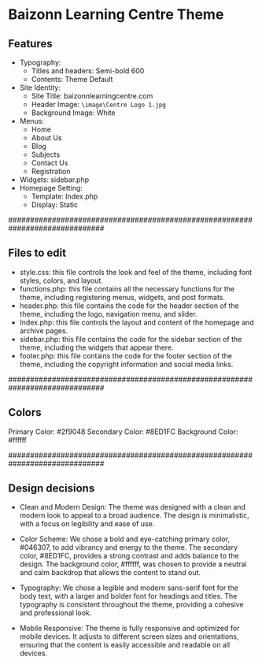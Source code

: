 # Baizonn Learning Centre Theme

## Features

- Typography:
    * Titles and headers: Semi-bold 600
    * Contents: Theme Default
- Site Identity:
    * Site Title: baizonnlearningcentre.com
    * Header Image: `\image\Centre Logo 1.jpg`
    * Background Image: White
- Menus:
    * Home
    * About Us
    * Blog
    * Subjects
    * Contact Us
    * Registration
- Widgets: sidebar.php
- Homepage Setting:
    * Template: Index.php
    * Display: Static

##############################################################################

## Files to edit

- style.css: this file controls the look and feel of the theme, including font styles,
colors, and layout.
- functions.php: this file contains all the necessary functions for the theme, including
registering menus, widgets, and post formats.
- header.php: this file contains the code for the header section of the theme, including
the logo, navigation menu, and slider.
- Index.php: this file controls the layout and content of the homepage and archive pages.
- sidebar.php: this file contains the code for the sidebar section of the theme, including
the widgets that appear there.
- footer.php: this file contains the code for the footer section of the theme, including
the copyright information and social media links.

##############################################################################

## Colors

Primary Color: #2f9048
Secondary Color: #8ED1FC
Background Color: #ffffff

##############################################################################

## Design decisions

- Clean and Modern Design: The theme was designed with a clean and modern look to appeal
to a broad audience. The design is minimalistic, with a focus on legibility and ease of use.

- Color Scheme: We chose a bold and eye-catching primary color, #046307, to add vibrancy and
energy to the theme. The secondary color, #8ED1FC, provides a strong contrast and adds balance
to the design. The background color, #ffffff, was chosen to provide a neutral and calm backdrop
that allows the content to stand out.

- Typography: We chose a legible and modern sans-serif font for the body text, with a larger and
bolder font for headings and titles. The typography is consistent throughout the theme, providing
a cohesive and professional look.

- Mobile Responsive: The theme is fully responsive and optimized for mobile devices. It adjusts
to different screen sizes and orientations, ensuring that the content is easily accessible and
readable on all devices.
